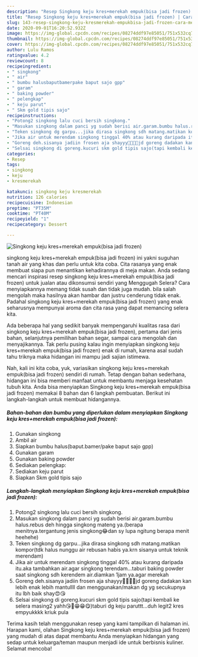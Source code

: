 ```yaml
---
description: "Resep Singkong keju kres+merekah empuk(bisa jadi frozen) | Cara Membuat Singkong keju kres+merekah empuk(bisa jadi frozen) Yang Paling Enak"
title: "Resep Singkong keju kres+merekah empuk(bisa jadi frozen) | Cara Membuat Singkong keju kres+merekah empuk(bisa jadi frozen) Yang Paling Enak"
slug: 143-resep-singkong-keju-kresmerekah-empukbisa-jadi-frozen-cara-membuat-singkong-keju-kresmerekah-empukbisa-jadi-frozen-yang-paling-enak
date: 2020-09-01T16:20:52.932Z
image: https://img-global.cpcdn.com/recipes/08274ddf97e85051/751x532cq70/singkong-keju-kresmerekah-empukbisa-jadi-frozen-foto-resep-utama.jpg
thumbnail: https://img-global.cpcdn.com/recipes/08274ddf97e85051/751x532cq70/singkong-keju-kresmerekah-empukbisa-jadi-frozen-foto-resep-utama.jpg
cover: https://img-global.cpcdn.com/recipes/08274ddf97e85051/751x532cq70/singkong-keju-kresmerekah-empukbisa-jadi-frozen-foto-resep-utama.jpg
author: Lulu Ramos
ratingvalue: 4.2
reviewcount: 8
recipeingredient:
- " singkong"
- " air"
- " bumbu halusbaputbamerpake baput sajo gpp"
- " garam"
- " baking powder"
- " pelengkap"
- " keju parut"
- " Skm gold tipis sajo"
recipeinstructions:
- "Potong2 singkong lalu cuci bersih singkong."
- "Masukan singkong dalam panci yg sudah berisi air.garam.bumbu halus.rebus deh hingga singkong mateng ya.(berapa menitnya.tergantung jenis singkong😂dan sy lupa ngitung berapa menit heehehe)"
- "Teken singkong dg garpu...jika dirasa singkong sdh matang.matikan kompor(tdk halus nunggu air rebusan habis ya.krn sisanya untuk teknik merendam)"
- "Jika air untuk merendam singkong tinggal 40% atau kurang daripada itu.aka tambahkan air.agar singkong terendam...taburi baking powder saat singkong sdh kerendem air.diamkan 1jam ya.agar merekah"
- "Goreng deh.sisanya jadiin frosen aja shayyy🤤🤤🤤🤤jd goreng dadakan kan lebih enak lebih mantullll dan menggunakan/makan dg yg secukupnya itu lbh baik shay😍😘"
- "Selsai singkong di goreng.kucuri skm gold tipis sajo(tapi kembali ke selera masing2 yahh😘🤭😁😁😋)taburi dg keju paruttt...duh legit2 kres empyukkkk kriuk pula"
categories:
- Resep
tags:
- singkong
- keju
- kresmerekah

katakunci: singkong keju kresmerekah 
nutrition: 126 calories
recipecuisine: Indonesian
preptime: "PT35M"
cooktime: "PT40M"
recipeyield: "1"
recipecategory: Dessert

---
```



![Singkong keju kres+merekah empuk(bisa jadi frozen)](https://img-global.cpcdn.com/recipes/08274ddf97e85051/751x532cq70/singkong-keju-kresmerekah-empukbisa-jadi-frozen-foto-resep-utama.jpg)


singkong keju kres+merekah empuk(bisa jadi frozen) ini yakni suguhan tanah air yang khas dan perlu untuk kita coba. Cita rasanya yang enak membuat siapa pun menantikan kehadirannya di meja makan.
Anda sedang mencari inspirasi resep singkong keju kres+merekah empuk(bisa jadi frozen) untuk jualan atau dikonsumsi sendiri yang Menggugah Selera? Cara menyiapkannya memang tidak susah dan tidak juga mudah. bila salah mengolah maka hasilnya akan hambar dan justru cenderung tidak enak. Padahal singkong keju kres+merekah empuk(bisa jadi frozen) yang enak seharusnya mempunyai aroma dan cita rasa yang dapat memancing selera kita.

Ada beberapa hal yang sedikit banyak mempengaruhi kualitas rasa dari singkong keju kres+merekah empuk(bisa jadi frozen), pertama dari jenis bahan, selanjutnya pemilihan bahan segar, sampai cara mengolah dan menyajikannya. Tak perlu pusing kalau ingin menyiapkan singkong keju kres+merekah empuk(bisa jadi frozen) enak di rumah, karena asal sudah tahu triknya maka hidangan ini mampu jadi sajian istimewa.




Nah, kali ini kita coba, yuk, variasikan singkong keju kres+merekah empuk(bisa jadi frozen) sendiri di rumah. Tetap dengan bahan sederhana, hidangan ini bisa memberi manfaat untuk membantu menjaga kesehatan tubuh kita. Anda bisa menyiapkan Singkong keju kres+merekah empuk(bisa jadi frozen) memakai 8 bahan dan 6 langkah pembuatan. Berikut ini langkah-langkah untuk membuat hidangannya.

<!--inarticleads1-->

##### Bahan-bahan dan bumbu yang diperlukan dalam menyiapkan Singkong keju kres+merekah empuk(bisa jadi frozen):

1. Gunakan  singkong
1. Ambil  air
1. Siapkan  bumbu halus(baput.bamer/pake baput sajo gpp)
1. Gunakan  garam
1. Gunakan  baking powder
1. Sediakan  pelengkap:
1. Sediakan  keju parut
1. Siapkan  Skm gold tipis sajo




<!--inarticleads2-->

##### Langkah-langkah menyiapkan Singkong keju kres+merekah empuk(bisa jadi frozen):

1. Potong2 singkong lalu cuci bersih singkong.
1. Masukan singkong dalam panci yg sudah berisi air.garam.bumbu halus.rebus deh hingga singkong mateng ya.(berapa menitnya.tergantung jenis singkong😂dan sy lupa ngitung berapa menit heehehe)
1. Teken singkong dg garpu...jika dirasa singkong sdh matang.matikan kompor(tdk halus nunggu air rebusan habis ya.krn sisanya untuk teknik merendam)
1. Jika air untuk merendam singkong tinggal 40% atau kurang daripada itu.aka tambahkan air.agar singkong terendam...taburi baking powder saat singkong sdh kerendem air.diamkan 1jam ya.agar merekah
1. Goreng deh.sisanya jadiin frosen aja shayyy🤤🤤🤤🤤jd goreng dadakan kan lebih enak lebih mantullll dan menggunakan/makan dg yg secukupnya itu lbh baik shay😍😘
1. Selsai singkong di goreng.kucuri skm gold tipis sajo(tapi kembali ke selera masing2 yahh😘🤭😁😁😋)taburi dg keju paruttt...duh legit2 kres empyukkkk kriuk pula




Terima kasih telah menggunakan resep yang kami tampilkan di halaman ini. Harapan kami, olahan Singkong keju kres+merekah empuk(bisa jadi frozen) yang mudah di atas dapat membantu Anda menyiapkan hidangan yang sedap untuk keluarga/teman maupun menjadi ide untuk berbisnis kuliner. Selamat mencoba!
